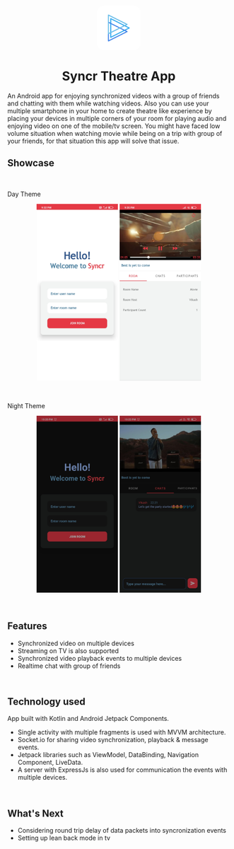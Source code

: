 <div align="center">
    <img src="assets/logo.png" width="100px" style="border-radius:16px">
    <h1>Syncr Theatre App</h1>

</div>
An Android app for enjoying synchronized videos with a group of friends and chatting with them while watching videos. Also you can use your multiple smartphone in your home to create theatre like experience by placing your devices in
multiple corners of your room for playing audio and enjoying video on one of the mobile/tv screen. You might have faced low volume situation when watching movie while being on a trip with group of your friends, for that situation this app will solve that issue.

<br>

## Showcase
<br>
<p>Day Theme</p>
<p align="center">
    <img src="assets/homepage-light.jpg" height="400">
    <img src="assets/streaming-light.jpg" height="400">
</p>
<br>
<p>Night Theme</p>
<p align="center">
    <img src="assets/homepage-night.jpg" height="400">
    <img src="assets/streaming-night.jpg" height="400">
</p>
<br>

## Features 
- Synchronized video on multiple devices
- Streaming on TV is also supported
- Synchronized video playback events to multiple devices 
- Realtime chat with group of friends

<br>

## Technology used
App built with Kotlin and Android Jetpack Components.
- Single activity with multiple fragments is used with MVVM architecture. 
- Socket.io for sharing video synchronization, playback & message events.
- Jetpack libraries such as ViewModel, DataBinding, Navigation Component, LiveData.
- A server with ExpressJs is also used for communication the events with multiple devices.

<br>

## What's Next
- Considering round trip delay of data packets into syncronization events
- Setting up lean back mode in tv

